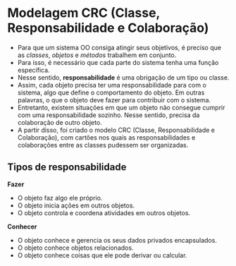 # Modelagem CRC (Classe, Responsabilidade e Colaboração)

 - Para que um sistema OO consiga atingir seus objetivos, é preciso que as *classes*, *objetos* e *métodos* trabalhem em conjunto. 
 - Para isso, é necessário que cada parte do sistema tenha uma função específica. 
 - Nesse sentido, **responsabilidade** é uma obrigação de um tipo ou classe. 
 - Assim, cada objeto precisa ter uma responsabilidade para com o sistema, algo que define o comportamento do objeto. Em outras palavras, o que o objeto deve fazer para contribuir com o sistema. 
 - Entretanto, existem situações em que um objeto não consegue cumprir com uma responsabilidade sozinho. Nesse sentido, precisa da colaboração de outro objeto. 
 - A partir disso, foi criado o modelo CRC (Classe, Responsabilidade e Colaboração), com cartões nos quais as responsabilidades e colaborações entre as classes pudessem ser organizadas. 


## Tipos de responsabilidade

 **Fazer** 
 - O objeto faz algo ele próprio.
 - O objeto inicia ações em outros objetos.
 - O objeto controla e coordena atividades em outros objetos.

 **Conhecer** 
 - O objeto conhece e gerencia os seus dados privados encapsulados.
 - O objeto conhece objetos relacionados.
 - O objeto conhece coisas que ele pode derivar ou calcular.
